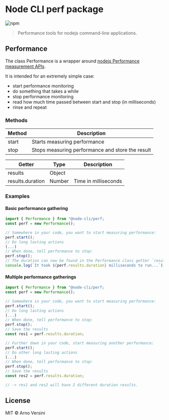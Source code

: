 # Node CLI perf package

![npm](https://img.shields.io/npm/v/@node-cli/perf?label=version&logo=npm)

> Performance tools for nodejs command-line applications.

## Performance

The class Performance is a wrapper around [nodejs Performance measurement APIs](https://nodejs.org/api/perf_hooks.html).

It is intended for an extremely simple case:

- start performance monitoring
- do something that takes a while
- stop performance monitoring
- read how much time passed between start and stop (in milliseconds)
- rinse and repeat

### Methods

| Method | Description                                      |
| ------ | ------------------------------------------------ |
| start  | Starts measuring performance                     |
| stop   | Stops measuring performance and store the result |

| Getter           | Type   | Description          |
| ---------------- | ------ | -------------------- |
| results          | Object |                      |
| results.duration | Number | Time in milliseconds |

### Examples

#### Basic performance gathering

```js
import { Performance } from "@node-cli/perf;
const perf = new Performance();

// Somewhere in your code, you want to start measuring performance:
perf.start();
// Do long lasting actions
(...)
// When done, tell performance to stop:
perf.stop();
// The duration can now be found in the Performance class getter `results`:
console.log(`It took ${perf.results.duration} milliseconds to run...`);
```

#### Multiple performance gatherings

```js
import { Performance } from "@node-cli/perf;
const perf = new Performance();

// Somewhere in your code, you want to start measuring performance:
perf.start();
// Do long lasting actions
(...)
// When done, tell performance to stop:
perf.stop();
// Save the results
const res1 = perf.results.duration;

// Further down in your code, start measuring another performance:
perf.start();
// Do other long lasting actions
(...)
// When done, tell performance to stop:
perf.stop();
// Save the results
const res2 = perf.results.duration;

// -> res1 and res2 will have 2 different duration results.
```

## License

MIT © Arno Versini
